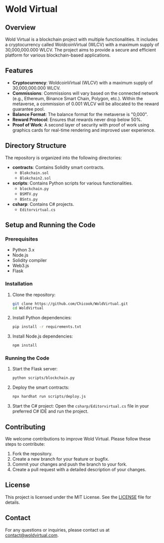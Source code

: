 # Wold Virtual

## Overview

Wold Virtual is a blockchain project with multiple functionalities. It includes a cryptocurrency called WoldcoinVirtual (WLCV) with a maximum supply of 30,000,000.000 WLCV. The project aims to provide a secure and efficient platform for various blockchain-based applications.

## Features

- **Cryptocurrency**: WoldcoinVirtual (WLCV) with a maximum supply of 30,000,000.000 WLCV.
- **Commissions**: Commissions will vary based on the connected network (e.g., Ethereum, Binance Smart Chain, Polygon, etc.). Within the metaverse, a commission of 0.001 WLCV will be allocated to the reward guarantee pool.
- **Balance Format**: The balance format for the metaverse is "0,000".
- **Reward Protocol**: Ensures that rewards never drop below 50%.
- **Proof of Work**: A second layer of security with proof of work using graphics cards for real-time rendering and improved user experience.

## Directory Structure

The repository is organized into the following directories:

- **contracts**: Contains Solidity smart contracts.
  - `Blokchain.sol`
  - `Blokchain2.sol`
- **scripts**: Contains Python scripts for various functionalities.
  - `blockchain.py`
  - `BSMTV.py`
  - `BSnts.py`
- **csharp**: Contains C# projects.
  - `Editorvirtual.cs`

## Setup and Running the Code

### Prerequisites

- Python 3.x
- Node.js
- Solidity compiler
- Web3.js
- Flask

### Installation

1. Clone the repository:
   ```bash
   git clone https://github.com/Chicook/WoldVirtual.git
   cd WoldVirtual
   ```

2. Install Python dependencies:
   ```bash
   pip install -r requirements.txt
   ```

3. Install Node.js dependencies:
   ```bash
   npm install
   ```

### Running the Code

1. Start the Flask server:
   ```bash
   python scripts/blockchain.py
   ```

2. Deploy the smart contracts:
   ```bash
   npx hardhat run scripts/deploy.js
   ```

3. Start the C# project:
   Open the `csharp/Editorvirtual.cs` file in your preferred C# IDE and run the project.

## Contributing

We welcome contributions to improve Wold Virtual. Please follow these steps to contribute:

1. Fork the repository.
2. Create a new branch for your feature or bugfix.
3. Commit your changes and push the branch to your fork.
4. Create a pull request with a detailed description of your changes.

## License

This project is licensed under the MIT License. See the [LICENSE](LICENSE) file for details.

## Contact

For any questions or inquiries, please contact us at [contact@woldvirtual.com](mailto:contact@woldvirtual.com).


